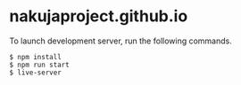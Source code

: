 # nakujaproject.github.io

To launch development server, run the following commands.

```
$ npm install
$ npm run start
$ live-server
```